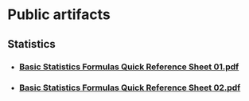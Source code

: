 # Public artifacts

## Statistics
- ### [Basic Statistics Formulas Quick Reference Sheet 01.pdf](https://github.com/blandco/artifacts/blob/15c7e6eb801feafb6274b0600020547bdd15dae4/Basic%20Statistics%20Formulas%20Quick%20Reference%20Sheet%2001.pdf)

- ### [Basic Statistics Formulas Quick Reference Sheet 02.pdf](https://github.com/blandco/artifacts/blob/ec39a2c72457f858072119fd3545d33bb1436d40/Basic%20Statistics%20Formulas%20Quick%20Reference%20Sheet%2002.pdf)